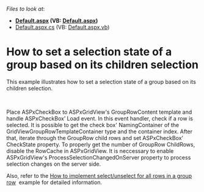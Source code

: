 <!-- default file list -->
*Files to look at*:

* **[Default.aspx](./CS/Default.aspx) (VB: [Default.aspx](./VB/Default.aspx))**
* [Default.aspx.cs](./CS/Default.aspx.cs) (VB: [Default.aspx.vb](./VB/Default.aspx.vb))
<!-- default file list end -->
# How to set a selection state of a group based on its children selection


<p>This example illustrates how to set a selection state of a group based on its children selection.</p>
<p> </p>
<p>Place ASPxCheckBox to ASPxGridView's GroupRowContent template and handle ASPxCheckBox’ Load event. In this event handler, check if a row is selected. It is possible to get the check box' NamingContainer of the GridViewGroupRowTemplateContainer type and the container index. After that, iterate through the GroupRow child rows and set ASPxCheckBox’ CheckState property. To properly get the number of GroupRow ChildRows, disable the RowCache in ASPxGridView. It is neccessary to enable ASPxGridView's ProcessSelectionChangedOnServer property to process selection changes on the server side.</p>
<p>Also, refer to the <a href="https://www.devexpress.com/Support/Center/Example/Details/E1760">How to implement select/unselect for all rows in a group row</a>  example for detailed information.</p>

<br/>



